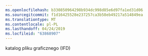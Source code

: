 ```yaml
---
ms.openlocfilehash: b330850964298b934dc998d85e6d97fa1ed31d06
ms.sourcegitcommit: f1d16425528e237257ca3b58eb49217a514849ea
ms.translationtype: MT
ms.contentlocale: pl-PL
ms.lasthandoff: 04/24/2019
ms.locfileid: "63868907"
---
```

katalog pliku graficznego (IFD)